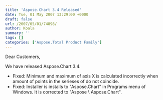 ```yaml
---
title: 'Aspose.Chart 3.4 Released'
date: Tue, 01 May 2007 13:29:00 +0000
draft: false
url: /2007/05/01/74898/
author: Koala
summary: ''
tags: []
categories: ['Aspose.Total Product Family']
---
```


Dear Customers,

We have released Aspose.Chart 3.4.

*   Fixed: Minimum and maximum of axis X is calculated incorrectly when amount of points in the serieses of do not coincide.
*   Fixed: Installer is installs to "Aspose.Chart" in Programs menu of Windows. It is corrected to "Aspose \\ Aspose.Chart".








